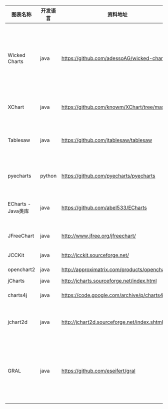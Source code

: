 
图表名称 | 开发语言 | 资料地址 | 备注
 ---- | ----- | ------  | ------ 
 Wicked Charts | java | https://github.com/adessoAG/wicked-charts | Wicked Charts is a Java wrapper of the Chart.js and Highcharts JavaScript libraries.Beautiful and interactive JavaScript charts for Java-based web applications.
 XChart | java  | https://github.com/knowm/XChart/tree/master | XChart is a light weight Java library for plotting data.
 Tablesaw  | java | https://github.com/jtablesaw/tablesaw | Tablesaw is Java for data science. It includes a dataframe and a visualization library
 pyecharts | python | https://github.com/pyecharts/pyecharts | 基于echarts4.x 可以生成图片（依赖于html渲染情况）
 ECharts - Java类库 | java | https://github.com/abel533/ECharts | 基于echart3.x 已停止维护 可以生成html，不能生成图片
 JFreeChart | java | http://www.jfree.org/jfreechart/ | 最新版本1.5.0  2017.11 效果较丑
 JCCKit | java | http://jcckit.sourceforge.net/ | JCCKit V1.1 12/18/2004.
 openchart2 |java | http://approximatrix.com/products/openchart2/ | 2009-9-1	 Version 1.4.3
 jCharts | java | http://jcharts.sourceforge.net/index.html | 2013-04-15
 charts4j | java | https://code.google.com/archive/p/charts4j/ |  VERSION 1.3  Featured	Jan 18, 2011
 jchart2d | java | http://jchart2d.sourceforge.net/index.shtml | JChart2D Version 2.3.3 (compatible with java 1.4.2)  2015-01-18 
 GRAL | java | https://github.com/eseifert/gral | GRAL is a free Java library for displaying plots (graphs, diagrams, and charts). The acronym GRAL simply stands for GRAphing Library. 
